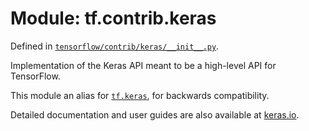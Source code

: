 <div itemscope itemtype="http://developers.google.com/ReferenceObject">
<meta itemprop="name" content="tf.contrib.keras" />
<meta itemprop="path" content="Stable" />
</div>

# Module: tf.contrib.keras



Defined in [`tensorflow/contrib/keras/__init__.py`](/code/stable/tensorflow/contrib/keras/__init__.py).

Implementation of the Keras API meant to be a high-level API for TensorFlow.

This module an alias for <a href="../../tf/keras.md"><code>tf.keras</code></a>, for backwards compatibility.

Detailed documentation and user guides are also available at
[keras.io](https://keras.io).

